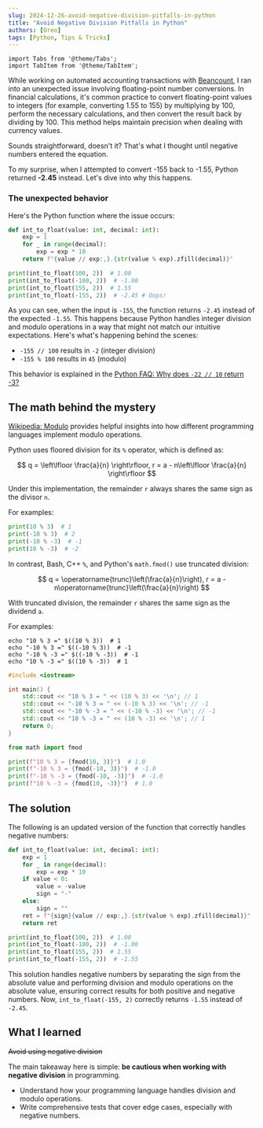 ```yaml
---
slug: 2024-12-26-avoid-negative-division-pitfalls-in-python
title: "Avoid Negative Division Pitfalls in Python"
authors: [Oreo]
tags: [Python, Tips & Tricks]
---
```


```mdx-code-block
import Tabs from '@theme/Tabs';
import TabItem from '@theme/TabItem';
```

While working on automated accounting transactions with [Beancount](https://github.com/beancount/beancount), I ran into an unexpected issue involving floating-point number conversions. In financial calculations, it's common practice to convert floating-point values to integers (for example, converting 1.55 to 155) by multiplying by 100, perform the necessary calculations, and then convert the result back by dividing by 100. This method helps maintain precision when dealing with currency values.

Sounds straightforward, doesn't it? That's what I thought until negative numbers entered the equation.

To my surprise, when I attempted to convert -155 back to -1.55, Python returned **-2.45** instead. Let's dive into why this happens.

<!-- truncate -->

### The unexpected behavior

Here's the Python function where the issue occurs:

```python
def int_to_float(value: int, decimal: int):
    exp = 1
    for _ in range(decimal):
        exp = exp * 10
    return f"{value // exp:,}.{str(value % exp).zfill(decimal)}"

print(int_to_float(100, 2))  # 1.00
print(int_to_float(-100, 2))  # -1.00
print(int_to_float(155, 2))  # 1.55
print(int_to_float(-155, 2))  # -2.45 # Oops!
```

<codapi-snippet sandbox="python" init-delay="500">
</codapi-snippet>

As you can see, when the input is `-155`, the function returns `-2.45` instead of the expected `-1.55`. This happens because Python handles integer division and modulo operations in a way that might not match our intuitive expectations. Here's what's happening behind the scenes:

- `-155 // 100` results in `-2` (integer division)
- `-155 % 100` results in `45` (modulo)

This behavior is explained in the [Python FAQ: Why does `-22 // 10` return -3?](https://docs.python.org/3/faq/programming.html#why-does-22-10-return-3)

## The math behind the mystery

[Wikipedia: Modulo](https://en.wikipedia.org/wiki/Modulo) provides helpful insights into how different programming languages implement modulo operations.

Python uses floored division for its `%` operator, which is defined as:

$$
q = \left\lfloor \frac{a}{n} \right\rfloor, r = a - n\left\lfloor \frac{a}{n} \right\rfloor
$$

Under this implementation, the remainder `r` always shares the same sign as the divisor `n`.

For examples:

```python
print(10 % 3)  # 1
print(-10 % 3)  # 2
print(-10 % -3)  # -1
print(10 % -3)  # -2
```

<codapi-snippet sandbox="python" editor="basic" init-delay="500">
</codapi-snippet>

In contrast, Bash, C++ `%`, and Python's `math.fmod()` use truncated division:

$$
q = \operatorname{trunc}\left(\frac{a}{n}\right), r = a - n\operatorname{trunc}\left(\frac{a}{n}\right)
$$

With truncated division, the remainder `r` shares the same sign as the dividend `a`.

For examples:

<Tabs>
  <TabItem value="bash" label="Bash (%)">

  ```shell-session
  echo "10 % 3 =" $((10 % 3))  # 1
  echo "-10 % 3 =" $((-10 % 3))  # -1
  echo "-10 % -3 =" $((-10 % -3))  # -1
  echo "10 % -3 =" $((10 % -3))  # 1
  ```

  <codapi-snippet sandbox="bash" editor="basic" init-delay="500">
  </codapi-snippet>

  </TabItem>

  <TabItem value="cpp" label="C++ (%)">

  ```cpp
  #include <iostream>

  int main() {
      std::cout << "10 % 3 = " << (10 % 3) << '\n'; // 1
      std::cout << "-10 % 3 = " << (-10 % 3) << '\n'; // -1
      std::cout << "-10 % -3 = " << (-10 % -3) << '\n'; // -1
      std::cout << "10 % -3 = " << (10 % -3) << '\n'; // 1
      return 0;
  }
  ```

  <codapi-snippet sandbox="cpp" editor="basic" init-delay="500">
  </codapi-snippet>

  </TabItem>

  <TabItem value="python" label="Python (math.fmod)">

  ```python
  from math import fmod

  print(f"10 % 3 = {fmod(10, 3)}")  # 1.0
  print(f"-10 % 3 = {fmod(-10, 3)}")  # -1.0
  print(f"-10 % -3 = {fmod(-10, -3)}")  # -1.0
  print(f"10 % -3 = {fmod(10, -3)}")  # 1.0
  ```

  <codapi-snippet sandbox="python" editor="basic" init-delay="500">
  </codapi-snippet>

  </TabItem>
</Tabs>

## The solution

The following is an updated version of the function that correctly handles negative numbers:

```python
def int_to_float(value: int, decimal: int):
    exp = 1
    for _ in range(decimal):
        exp = exp * 10
    if value < 0:
        value = -value
        sign = "-"
    else:
        sign = ""
    ret = f"{sign}{value // exp:,}.{str(value % exp).zfill(decimal)}"
    return ret

print(int_to_float(100, 2))  # 1.00
print(int_to_float(-100, 2))  # -1.00
print(int_to_float(155, 2))  # 1.55
print(int_to_float(-155, 2))  # -1.55
```

<codapi-snippet sandbox="python" init-delay="500">
</codapi-snippet>

This solution handles negative numbers by separating the sign from the absolute value and performing division and modulo operations on the absolute value, ensuring correct results for both positive and negative numbers. Now, `int_to_float(-155, 2)` correctly returns `-1.55` instead of `-2.45`.

## What I learned

~~Avoid using negative division~~

The main takeaway here is simple: **be cautious when working with negative division** in programming.

- Understand how your programming language handles division and modulo operations.
- Write comprehensive tests that cover edge cases, especially with negative numbers.
